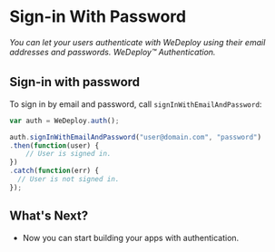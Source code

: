 # Sign-in With Password

###### You can let your users authenticate with WeDeploy using their email addresses and passwords. *WeDeploy™ Authentication*.

<!-- <article id="sign-in"> -->

## Sign-in with password

To sign in by email and password, call `signInWithEmailAndPassword`:


```js
var auth = WeDeploy.auth();

auth.signInWithEmailAndPassword("user@domain.com", "password")
.then(function(user) {
	// User is signed in.
})
.catch(function(err) {
  // User is not signed in.
});
```

<!-- </article> -->

## What's Next?

* Now you can start building your apps with authentication.
